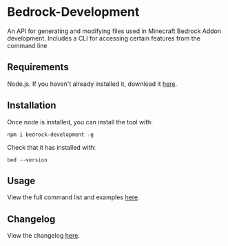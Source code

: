 # Bedrock-Development
An API for generating and modifying files used in Minecraft Bedrock Addon development. Includes a CLI for accessing certain features from the command line
## Requirements
Node.js. If you haven't already installed it, download it [here](https://nodejs.org/en/).
## Installation
Once node is installed, you can install the tool with:
```
npm i bedrock-development -g
```
Check that it has installed with:
```
bed --version
```
## Usage
View the full command list and examples [here](docs/commands.md).

## Changelog
View the changelog [here](docs/changelog.md).

